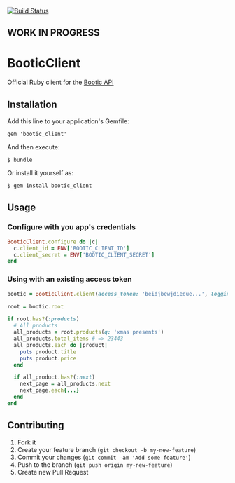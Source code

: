 [![Build Status](https://travis-ci.org/bootic/bootic_client.rb.svg?branch=master)](https://travis-ci.org/bootic/bootic_client.rb)

## WORK IN PROGRESS

# BooticClient

Official Ruby client for the [Bootic API](https://developers.bootic.net)

## Installation

Add this line to your application's Gemfile:

    gem 'bootic_client'

And then execute:

    $ bundle

Or install it yourself as:

    $ gem install bootic_client

## Usage

### Configure with you app's credentials

```ruby
BooticClient.configure do |c|
  c.client_id = ENV['BOOTIC_CLIENT_ID']
  c.client_secret = ENV['BOOTIC_CLIENT_SECRET']
end
```

### Using with an existing access token

```ruby
bootic = BooticClient.client(access_token: 'beidjbewjdiedue...', logging: true)

root = bootic.root

if root.has?(:products)
  # All products
  all_products = root.products(q: 'xmas presents')
  all_products.total_items # => 23443
  all_products.each do |product|
    puts product.title
    puts product.price
  end

  if all_product.has?(:next)
    next_page = all_products.next
    next_page.each{...}
  end
end
```

## Contributing

1. Fork it
2. Create your feature branch (`git checkout -b my-new-feature`)
3. Commit your changes (`git commit -am 'Add some feature'`)
4. Push to the branch (`git push origin my-new-feature`)
5. Create new Pull Request

